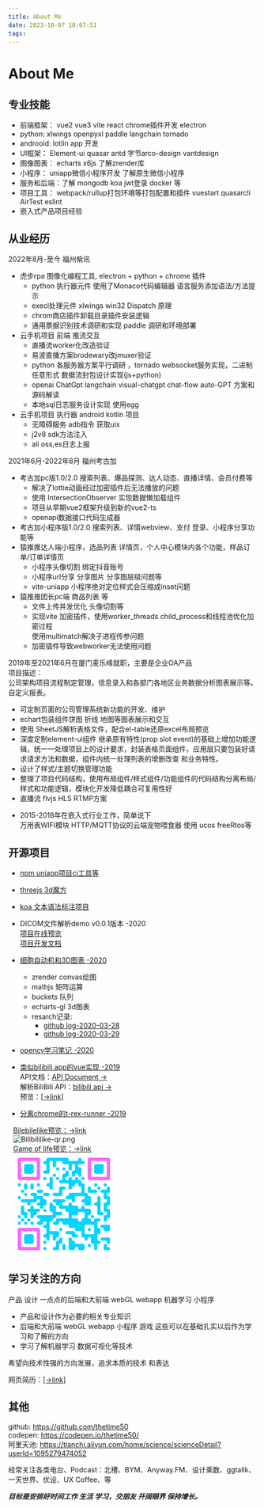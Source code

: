 ```yaml
---
title: About Me
date: 2023-10-07 10:07:51
tags:
---
```

# About Me

<!--info-->

## 专业技能
- 前端框架： vue2 vue3 vite react chrome插件开发 electron
- python:  xlwings openpyxl paddle langchain tornado
- androoid: lotlin app 开发
- UI框架： Element-ui quasar antd 字节arco-design vantdesign
- 图像图表： echarts x6js 了解zrender库
- 小程序： uniapp微信小程序开发 了解原生微信小程序
- 服务和后端：了解 mongodb koa jwt登录 docker 等
- 项目工具： webpack/rullup打包环境等打包配置和插件 vuestart quasarcli AirTest eslint 
- 嵌入式产品项目经验


## 从业经历
2022年8月-至今 福州紫讯
  - 虎步rpa 图像化编程工具, electron + python + chrome 插件
    - python 执行器元件 使用了Monaco代码编辑器 语言服务添加语法/方法提示
    - execl处理元件 xlwings win32 Dispatch 原理
    - chrom商店插件卸载目录插件安装逻辑
    - 通用票据识别技术调研和实现 paddle 调研和环境部署
  - 云手机项目 前端 推流交互
    - 直播流worker化改造验证
    - 易波直播方案brodewary改jmuxer验证
    - python 各服务器方案平行调研 ，tornado websocket服务实现，二进制任意形式 数据流封包设计实现(js+python)
    - openai ChatGpt langchain visual-chatgpt chat-flow auto-GPT 方案和源码解读
    - 本地sql日志服务设计实现 使用egg
  - 云手机项目 执行器 android kotlin 项目
    - 无障碍服务 adb指令 获取uix
    - j2v8 sdk方法注入
    - ali oss,es日志上报

2021年6月-2022年8月 福州考古加  
- 考古加pc版1.0/2.0 搜索列表、爆品探测、达人动态、直播详情、会员付费等
  - 解决了lottie动画经过加密插件后无法播放的问题
  - 使用 IntersectionObserver 实现数据懒加载组件
  - 项目从早期vue2框架升级到新的vue2-ts
  - openapi数据接口代码生成器
- 考古加小程序版1.0/2.0 搜索列表、详情webview、支付 登录、小程序分享功能等
- 猿推推达人端小程序，选品列表 详情页，个人中心模块内各个功能，样品订单/订单详情页
  - 小程序头像切割 绑定抖音账号
  - 小程序url分享 分享图片 分享图层级问题等
  - vite-uniapp 小程序绝对定位样式会压缩成inset问题
- 猿推推团长pc端 商品列表 等
  - 文件上传并发优化 头像切割等
  - 实现vite 加密插件，使用worker_threads child_process和线程池优化加密过程  
    使用multimatch解决子进程传参问题
  - 加密插件导致webworker无法使用问题


2019年至2021年6月在厦门麦乐峰就职，主要是企业OA产品  
项目描述：  
公司架构项目流程制定管理，信息录入和各部门各地区业务数据分析图表展示等。自定义报表。  
  - 可定制页面的公司管理系统新功能的开发、维护
  - echart包装组件饼图 折线 地图等图表展示和交互
  - 使用 SheetJS解析表格文件，配合el-table还原excel布局预览
  - 深度定制element-ui组件 继承原有特性(prop slot event)的基础上增加功能逻辑，统一一处理项目上的设计要求，封装表格页面组件，应用层只要包装好请求请求方法和数据，组件内统一处理列表的增删改查 和业务特性。  
  - 设计了样式/主题切换管理功能
  - 整理了项目代码结构，使用布局组件/样式组件/功能组件的代码结构分离布局/样式和功能逻辑，模块化开发降低耦合可复用性好
  - 直播流 flvjs HLS RTMP方案
<!--   - 使用vuedraggable vue-grid-layout优化数据交互和定制页面布局等 -->

- 2015-2018年在嵌入式行业工作，简单说下  
万用表WIFI模块 HTTP/MQTT协议的云端宠物喂食器 使用 ucos freeRtos等

## 开源项目
- [npm uniapp项目ci工具等](https://www.npmjs.com/~thetime50)
- [threejs 3d魔方](http://thetime50.com/front-laboratory/vue3-tsv/dist/#/rubikCube)
- [koa 文本语法标注项目](https://github.com/thetime50/back-laboratory)
- DICOM文件解析demo v0.0.1版本 -2020  
  [项目在线预览](http://thetime50.com/front-laboratory/laboratory/dist/index.html#/demo/dicom)  
  [项目开发文档](https://github.com/thetime50/front-laboratory/blob/master/doc/DICOM/README.md)
- [细胞自动机和3D图表 -2020](https://codepen.io/thetime50/full/dyowVWE)  
  - zrender convas绘图
  - mathjs 矩阵运算
  - buckets 队列
  - echarts-gl 3d图表
  - resarch记录:
    - [github log-2020-03-28](https://github.com/thetime50/note/blob/master/%E6%97%A5%E5%BF%97/2020/log-2020-03-28.md)
    - [github log-2020-03-29](https://github.com/thetime50/note/blob/master/%E6%97%A5%E5%BF%97/2020/log-2020-03-29.md)
- [opencv学习笔记 -2020](https://github.com/thetime50/opencv-practice)


- [类似bilibili app的vue实现 -2019](https://github.com/thetime50/Bilebilelike)  
API文档：[API Document →](https://github.com/thetime50/Bilebilelike/blob/master/API%20Document.md)  
解析BiliBili API：[bilibili api →](https://github.com/thetime50/Bilebilelike/blob/master/docs/bilibili%20api/bilibili%20api.md)  
预览：[\[→link\]](http://thetime50.com/Bilebilelike/)  
- [分离chrome的t-rex-runner -2019](http://thetime50.com/show-pages/t-rex-runner-zero)  

<style>
@import url('https://cdn.jsdelivr.net/gh/thetime50/tampermonkeyscript@master/style/common.css');

.img-wrap>div{
  margin: 0 10px;
}
</style>

<div class="img-wrap flex-layout frow"
    ><div class="flex-mean "
        ><div><a href="http://thetime50.com/Bilebilelike" target="_blank" >Bilebilelike预览：→link</a></div
        ><img alt="Bilibililike-qr.png" 
            src="https://cdn.jsdelivr.net/gh/thetime50/Bilebilelike@master/docs/imgs/Bilibililike-qr.png"
    /></div
    ><div class="flex-mean"
        ><div><a href="https://codepen.io/thetime50/full/dyowVWE" target="_blank">Game of life预览：→link</a></div
        ><img alt="GameOfLife-qr.png" 
            src="./img/GameOfLife-qr.png"
    /></div
></div>
<div><!--
http://www.wwei.cn/
液态 2000*2000
08d5ff
fb66fb
--></div>

## 学习关注的方向
产品 设计 一点点的后端和大前端 webGL webapp 机器学习 小程序  
- 产品和设计作为必要的相关专业知识  
- 后端和大前端 webGL webapp 小程序 游戏 这些可以在基础扎实以后作为学习和了解的方向  
- 学习了解机器学习 数据可视化等技术

希望向技术性强的方向发展，追求本质的技术 和表达

网页简历：[\[→link\]](http://thetime50.com/resume/resume)

## 其他
github: https://github.com/thetime50  
codepen: https://codepen.io/thetime50/  
阿里天池: https://tianchi.aliyun.com/home/science/scienceDetail?userId=1095279474052  

经常关注各类电台、Podcast：北槽、BYM、Anyway.FM、设计乘数、ggtallk、一天世界、优设、UX Coffee、等  

***目标是安排好时间工作 生活 学习，交朋友 开阔眼界 保持增长。***
